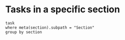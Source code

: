# Tasks in a specific section

```dataview
task
where meta(section).subpath = "Section"
group by section
```
